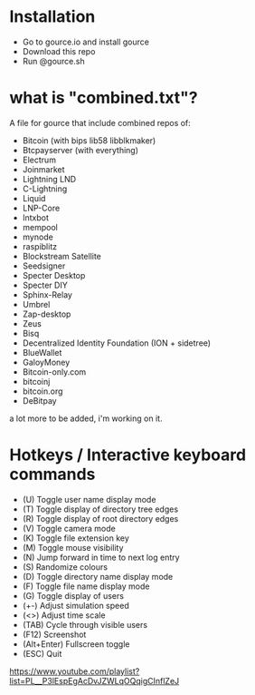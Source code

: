 # Installation

- Go to gource.io and install gource
- Download this repo
- Run @gource.sh






# what is "combined.txt"?

A file for gource that include combined repos of:

- Bitcoin (with bips lib58 libblkmaker)
- Btcpayserver (with everything)
- Electrum
- Joinmarket
- Lightning LND
- C-Lightning
- Liquid
- LNP-Core
- lntxbot
- mempool
- mynode
- raspiblitz
- Blockstream Satellite
- Seedsigner
- Specter Desktop
- Specter DIY
- Sphinx-Relay
- Umbrel
- Zap-desktop
- Zeus
- Bisq
- Decentralized Identity Foundation (ION + sidetree)
- BlueWallet
- GaloyMoney
- Bitcoin-only.com
- bitcoinj
- bitcoin.org
- DeBitpay


a lot more to be added, i'm working on it.




# Hotkeys / Interactive keyboard commands 
- (U)   Toggle user name display mode
- (T)   Toggle display of directory tree edges
- (R)   Toggle display of root directory edges
- (V)   Toggle camera mode
- (K)   Toggle file extension key
- (M)   Toggle mouse visibility
- (N)   Jump forward in time to next log entry
- (S)   Randomize colours
- (D)   Toggle directory name display mode
- (F)   Toggle file name display mode
- (G)   Toggle display of users
- (+-)  Adjust simulation speed
- (<>)  Adjust time scale
- (TAB) Cycle through visible users
- (F12) Screenshot
- (Alt+Enter) Fullscreen toggle
- (ESC) Quit




https://www.youtube.com/playlist?list=PL__P3lEspEgAcDvJZWLqOQqigCInflZeJ
